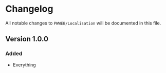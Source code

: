 # Changelog

All notable changes to `PWWEB/Localisation` will be documented in this file.

## Version 1.0.0

### Added
- Everything
